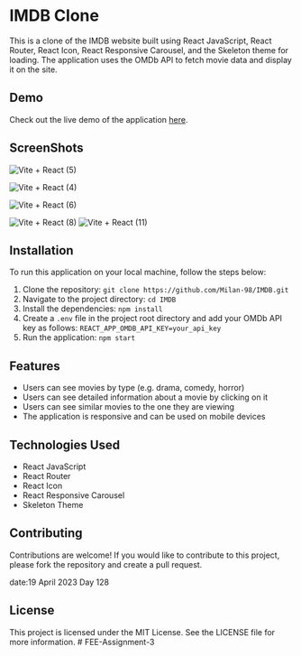 # IMDB Clone

This is a clone of the IMDB website built using React JavaScript, React Router, React Icon, React Responsive Carousel, and the Skeleton theme for loading. The application uses the OMDb API to fetch movie data and display it on the site.

## Demo

Check out the live demo of the application [here](https://imdb-xi-bay.vercel.app/).

## ScreenShots
![Vite + React (5)](https://user-images.githubusercontent.com/114464208/233539301-a329c228-bb5d-4059-9131-c9d9031ea088.png)

![Vite + React (4)](https://user-images.githubusercontent.com/114464208/233539294-25eec7ed-ad10-451d-ae19-4abd8596fe73.png)




![Vite + React (6)](https://user-images.githubusercontent.com/114464208/233539380-945e94c1-49c9-456c-aa78-e9906416b027.png)


![Vite + React (8)](https://user-images.githubusercontent.com/114464208/233539424-8a0f950b-a5a5-4f42-888f-f60dee9dac84.png)
![Vite + React (11)](https://user-images.githubusercontent.com/114464208/233540108-44e310c2-7191-4639-9e8c-aa9a7873b822.png)

## Installation


To run this application on your local machine, follow the steps below:

1. Clone the repository: `git clone https://github.com/Milan-98/IMDB.git`
2. Navigate to the project directory: `cd IMDB`
3. Install the dependencies: `npm install`
4. Create a `.env` file in the project root directory and add your OMDb API key as follows: `REACT_APP_OMDB_API_KEY=your_api_key`
5. Run the application: `npm start`

## Features

- Users can see movies by type (e.g. drama, comedy, horror)
- Users can see detailed information about a movie by clicking on it
- Users can see similar movies to the one they are viewing
- The application is responsive and can be used on mobile devices

## Technologies Used

- React JavaScript
- React Router
- React Icon
- React Responsive Carousel
- Skeleton Theme

## Contributing

Contributions are welcome! If you would like to contribute to this project, please fork the repository and create a pull request.

date:19 April 2023 Day 128

## License

This project is licensed under the MIT License. See the LICENSE file for more information.
#   F E E - A s s i g n m e n t - 3  
 